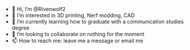 - 👋 Hi, I’m @Rivenwolf2
- 👀 I’m interested in 3D printing, Nerf modding, CAD
- 🌱 I’m currently learning how to graduate with a communication studies degree
- 💞️ I’m looking to collaborate on nothing for the moment
- 📫 How to reach me: leave me a message or email me 

<!---
Rivenwolf2/Rivenwolf2 is a ✨ special ✨ repository because its `README.md` (this file) appears on your GitHub profile.
You can click the Preview link to take a look at your changes.
--->

